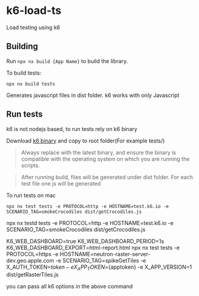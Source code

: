 # k6-load-ts
Load testing using k6

## Building

Run `npx nx build {App Name}` to build the library.

To build tests:
```
npx nx build tests
```

Generates javascript files in dist folder. k6 works with only Javascript

## Run tests
k6 is not nodejs based, to run tests rely on k6 binary

Download [k6 binary](https://github.com/grafana/k6/releases) and copy to root folder(For example tests/)

> Always replace with the latest binary, and ensure the binary is compatible with the operating system on which you are running the scripts.

> After running build, files will be generated under dist folder. For each test file one js will be generated

To run tests on mac
```
npx nx test tests -e PROTOCOL=http -e HOSTNAME=test.k6.io -e SCENARIO_TAG=smokeCrocodiles dist/getCrocodiles.js
```
npx nx testd tests -e PROTOCOL=http -e HOSTNAME=test.k6.io -e SCENARIO_TAG=smokeCrocodiles dist/getCrocodiles.js

K6_WEB_DASHBOARD=true K6_WEB_DASHBOARD_PERIOD=1s K6_WEB_DASHBOARD_EXPORT=html-report.html npx nx test tests -e PROTOCOL=https -e HOSTNAME=neutron-raster-server-dev.geo.apple.com -e SCENARIO_TAG=spikeGetTiles -e X_AUTH_TOKEN=${token} -e X_APP_TOKEN=${apptoken} -e X_APP_VERSION=1 dist/getRasterTiles.js


you can pass all k6 options in the above command